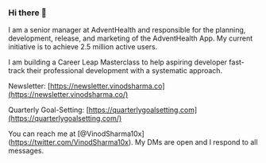 ### Hi there 👋

I am a senior manager at AdventHealth and responsible for the planning, development, release, and marketing of the AdventHealth App. My current initiative is to achieve 2.5 million active users.

I am building a Career Leap Masterclass to help aspiring developer fast-track their professional development with a systematic approach. 

Newsletter: [https://newsletter.vinodsharma.co](https://newsletter.vinodsharma.co/)

Quarterly Goal-Setting: [https://quarterlygoalsetting.com](https://quarterlygoalsetting.com/)

You can reach me at [@VinodSharma10x] (https://twitter.com/VinodSharma10x). My DMs are open and I respond to all messages. 

<!--
**vinodsharma10x/vinodsharma10x** is a ✨ _special_ ✨ repository because its `README.md` (this file) appears on your GitHub profile.

Here are some ideas to get you started:

- 🔭 I’m currently working on ...
- 🌱 I’m currently learning ...
- 👯 I’m looking to collaborate on ...
- 🤔 I’m looking for help with ...
- 💬 Ask me about ...
- 📫 How to reach me: ...
- 😄 Pronouns: ...
- ⚡ Fun fact: ...
-->
